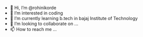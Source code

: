 - 👋 Hi, I’m @rohinikorde
- 👀 I’m interested in coding 
- 🌱 I’m currently learning b.tech in bajaj Institute of Technology 
- 💞️ I’m looking to collaborate on ...
- 📫 How to reach me ...

<!---
rohinikorde/rohinikorde is a ✨ special ✨ repository because its `README.md` (this file) appears on your GitHub profile.
You can click the Preview link to take a look at your changes.
--->
